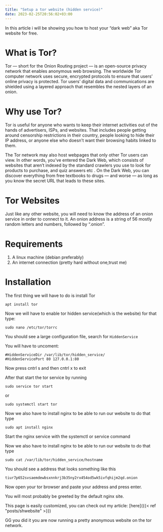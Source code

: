 ```yaml
---
title: "Setup a tor website (hidden service)"
date: 2023-02-25T20:56:02+03:00
---
```

In this article i will be showing you how to host your “dark web” aka Tor website for free.

# What is Tor?
Tor — short for the Onion Routing project — is an open-source privacy network that enables anonymous web browsing. The worldwide Tor computer network uses secure, encrypted protocols to ensure that users’ online privacy is protected. Tor users’ digital data and communications are shielded using a layered approach that resembles the nested layers of an onion.

# Why use Tor?
Tor is useful for anyone who wants to keep their internet activities out of the hands of advertisers, ISPs, and websites. That includes people getting around censorship restrictions in their country, people looking to hide their IP address, or anyone else who doesn’t want their browsing habits linked to them.

The Tor network may also host webpages that only other Tor users can view. In other words, you’ve entered the Dark Web, which consists of websites that aren’t indexed by the standard crawlers you use to look for products to purchase, and quiz answers etc . On the Dark Web, you can discover everything from free textbooks to drugs — and worse — as long as you know the secret URL that leads to these sites.

# Tor Websites
Just like any other website, you will need to know the address of an onion service in order to connect to it. An onion address is a string of 56 mostly random letters and numbers, followed by “.onion”.

# Requirements
1. A linux machine (debian preferably)
2. An internet connection (pretty hard without one,trust me)

# Installation

The first thing we will have to do is install Tor

`apt install tor`

Now we will have to enable tor hidden service(which is the website) for that type:

`sudo nano /etc/tor/torrc`

You should see a large configuration file, search for `HiddenService`

You will have to uncoment:
```
#HiddenServiceDir /var/lib/tor/hidden_service/
#HiddenServicePort 80 127.0.0.1:80
```
Now press cntrl s and then cntrl x to exit

After that start the tor service by running

`sudo service tor start`

or 

`sudo systemctl start tor`

Now we also have to install nginx to be able to run our website to do that type

`sudo apt install nginx`

Start the nginx service with the systemctl or service command


Now we also have to install nginx to be able to run our website to do that type

`sudo cat /var/lib/tor/hidden_service/hostname`

You should see a address that looks something like this

`tiur7p652svsaemdewbsxnnkrj3b35ny2rx454od5wk5ivfqhijm2qd.onion`

Now open your tor browser and paste your address and press enter. 

You will most probably be greeted by the default nginx site.

This page is easily customized, you can check out my article: 
[here]({{< ref "posts/shwebsite" >}})

GG you did it you are now running a pretty anonymous website on the tor network.
